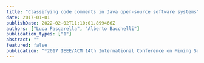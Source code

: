 ```yaml
---
title: "Classifying code comments in Java open-source software systems"
date: 2017-01-01
publishDate: 2022-02-02T11:10:01.899466Z
authors: ["Luca Pascarella", "Alberto Bacchelli"]
publication_types: ["1"]
abstract: ""
featured: false
publication: "*2017 IEEE/ACM 14th International Conference on Mining Software Repositories (MSR)*"
---
```


